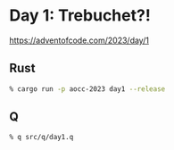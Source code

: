 # Day 1: Trebuchet?!

https://adventofcode.com/2023/day/1

## Rust

```zsh
% cargo run -p aocc-2023 day1 --release
```

## Q

```zsh
% q src/q/day1.q
```
